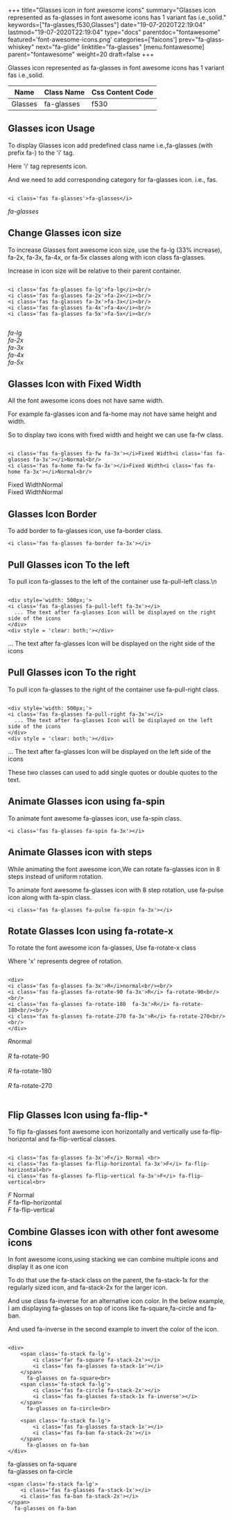 +++
title="Glasses icon in font awesome icons"
summary="Glasses icon represented as fa-glasses in font awesome icons has 1 variant fas i.e.,solid."
keywords=["fa-glasses,f530,Glasses"]
date="19-07-2020T22:19:04"
lastmod="19-07-2020T22:19:04"
type="docs"
parentdoc="fontawesome"
featured='font-awesome-icons.png'
categories=['faicons']
prev="fa-glass-whiskey"
next="fa-glide"
linktitle="fa-glasses"
[menu.fontawesome]
parent="fontawesome"
weight=20
draft=false
+++


Glasses icon represented as fa-glasses in font awesome icons has 1 variant fas i.e.,solid.

<div class='table-responsive'><table class='table'><thead><tr><th>Name</th><th>Class Name</th><th>Css Content Code</th></tr></thead><tbody><tr><td>Glasses</td><td>fa-glasses</td><td>f530</td></tr></tbody></table></div>



## Glasses icon Usage

To display Glasses icon add predefined class name i.e.,fa-glasses (with prefix fa-) to the 'i' tag.

Here 'i' tag represents icon.

And we need to add corresponding category for fa-glasses icon. i.e., fas.


```

<i class='fas fa-glasses'>fa-glasses</i>
```

<i class='fas fa-glasses'>fa-glasses</i>




## Change Glasses icon size
To increase Glasses font awesome icon size, use the fa-lg (33% increase), fa-2x, fa-3x, fa-4x, or fa-5x classes along with icon class fa-glasses.

Increase in icon size will be relative to their parent container. 

```

<i class='fas fa-glasses fa-lg'>fa-lg</i><br/>
<i class='fas fa-glasses fa-2x'>fa-2x</i><br/>
<i class='fas fa-glasses fa-3x'>fa-3x</i><br/>
<i class='fas fa-glasses fa-4x'>fa-4x</i><br/>
<i class='fas fa-glasses fa-5x'>fa-5x</i><br/>
            
```

<i class='fas fa-glasses fa-lg'>fa-lg</i><br/>
<i class='fas fa-glasses fa-2x'>fa-2x</i><br/>
<i class='fas fa-glasses fa-3x'>fa-3x</i><br/>
<i class='fas fa-glasses fa-4x'>fa-4x</i><br/>
<i class='fas fa-glasses fa-5x'>fa-5x</i><br/>
            



## Glasses Icon with Fixed Width 

All the font awesome icons does not have same width.

For example fa-glasses icon and fa-home may not have same height and width.

So to display two icons with fixed width and height we can use fa-fw class.


```

<i class='fas fa-glasses fa-fw fa-3x'></i>Fixed Width<i class='fas fa-glasses fa-3x'></i>Normal<br/>
<i class='fas fa-home fa-fw fa-3x'></i>Fixed Width<i class='fas fa-home fa-3x'></i>Normal<br/>
```

<i class='fas fa-glasses fa-fw fa-3x'></i>Fixed Width<i class='fas fa-glasses fa-3x'></i>Normal<br/>
<i class='fas fa-home fa-fw fa-3x'></i>Fixed Width<i class='fas fa-home fa-3x'></i>Normal<br/>



## Glasses Icon Border 

To add border to fa-glasses icon, use fa-border class.


```
<i class='fas fa-glasses fa-border fa-3x'></i>

```
<i class='fas fa-glasses fa-border fa-3x'></i>





## Pull Glasses icon To the left

To pull icon fa-glasses to the left of the container use fa-pull-left class.\n

```

<div style='width: 500px;'>
<i class='fas fa-glasses fa-pull-left fa-3x'></i>
  ... The text after fa-glasses Icon will be displayed on the right side of the icons
</div>
<div style = 'clear: both;'></div>
```

<div style='width: 500px;'>
<i class='fas fa-glasses fa-pull-left fa-3x'></i>
  ... The text after fa-glasses Icon will be displayed on the right side of the icons
</div>
<div style = 'clear: both;'></div>




## Pull Glasses icon To the right
To pull icon fa-glasses to the right of the container use fa-pull-right class.

```

<div style='width: 500px;'>
<i class='fas fa-glasses fa-pull-right fa-3x'></i>
  ... The text after fa-glasses Icon will be displayed on the left side of the icons
</div>
<div style = 'clear: both;'></div>
```

<div style='width: 500px;'>
<i class='fas fa-glasses fa-pull-right fa-3x'></i>
  ... The text after fa-glasses Icon will be displayed on the left side of the icons
</div>
<div style = 'clear: both;'></div>

These two classes can used to add single quotes or double quotes to the text.


## Animate Glasses icon using fa-spin
To animate font awesome fa-glasses icon, use fa-spin class.

```
<i class='fas fa-glasses fa-spin fa-3x'></i>
```
<i class='fas fa-glasses fa-spin fa-3x'></i>




## Animate Glasses icon with steps
While animating the font awesome icon,We can rotate fa-glasses icon in 8 steps instead of uniform rotation.

To animate font awesome fa-glasses icon with 8 step rotation, use fa-pulse icon along with fa-spin class.


```
<i class='fas fa-glasses fa-pulse fa-spin fa-3x'></i>

```
<i class='fas fa-glasses fa-pulse fa-spin fa-3x'></i>





## Rotate Glasses Icon using fa-rotate-x
To rotate the font awesome icon fa-glasses, Use fa-rotate-x class

Where 'x' represents degree of rotation.


```

<div>
<i class='fas fa-glasses fa-3x'>R</i>normal<br/><br/>
<i class='fas fa-glasses fa-rotate-90 fa-3x'>R</i> fa-rotate-90<br/><br/> 
<i class='fas fa-glasses fa-rotate-180  fa-3x'>R</i> fa-rotate-180<br/><br/> 
<i class='fas fa-glasses fa-rotate-270 fa-3x'>R</i> fa-rotate-270<br/><br/>
</div>
```

<div>
<i class='fas fa-glasses fa-3x'>R</i>normal<br/><br/>
<i class='fas fa-glasses fa-rotate-90 fa-3x'>R</i> fa-rotate-90<br/><br/> 
<i class='fas fa-glasses fa-rotate-180  fa-3x'>R</i> fa-rotate-180<br/><br/> 
<i class='fas fa-glasses fa-rotate-270 fa-3x'>R</i> fa-rotate-270<br/><br/>
</div>




## Flip Glasses Icon using fa-flip-*
To flip fa-glasses font awesome icon horizontally and vertically use fa-flip-horizontal and fa-flip-vertical classes. 

```

<i class='fas fa-glasses fa-3x'>F</i> Normal <br>
<i class='fas fa-glasses fa-flip-horizontal fa-3x'>F</i> fa-flip-horizontal<br>
<i class='fas fa-glasses fa-flip-vertical fa-3x'>F</i> fa-flip-vertical<br>
```

<i class='fas fa-glasses fa-3x'>F</i> Normal <br>
<i class='fas fa-glasses fa-flip-horizontal fa-3x'>F</i> fa-flip-horizontal<br>
<i class='fas fa-glasses fa-flip-vertical fa-3x'>F</i> fa-flip-vertical<br>




## Combine Glasses icon with other font awesome icons
In font awesome icons,using stacking we can combine multiple icons and display it as one icon 

To do that use the fa-stack class on the parent, the fa-stack-1x for the regularly sized icon, and fa-stack-2x for the larger icon.

And use class fa-inverse for an alternative icon color. 
In the below example, I am displaying fa-glasses on top of icons like fa-square,fa-circle and fa-ban.

And used fa-inverse in the second example to invert the color of the icon.

```

<div>
    <span class='fa-stack fa-lg'>
        <i class='far fa-square fa-stack-2x'></i>
        <i class='fas fa-glasses fa-stack-1x'></i>
    </span>
      fa-glasses on fa-square<br>
    <span class='fa-stack fa-lg'>
        <i class='fas fa-circle fa-stack-2x'></i>
        <i class='fas fa-glasses fa-stack-1x fa-inverse'></i>
    </span>
      fa-glasses on fa-circle<br>

    <span class='fa-stack fa-lg'>
        <i class='fas fa-glasses fa-stack-1x'></i>
        <i class='fas fa-ban fa-stack-2x'></i>
    </span>
      fa-glasses on fa-ban
</div>
```

<div>
    <span class='fa-stack fa-lg'>
        <i class='far fa-square fa-stack-2x'></i>
        <i class='fas fa-glasses fa-stack-1x'></i>
    </span>
      fa-glasses on fa-square<br>
    <span class='fa-stack fa-lg'>
        <i class='fas fa-circle fa-stack-2x'></i>
        <i class='fas fa-glasses fa-stack-1x fa-inverse'></i>
    </span>
      fa-glasses on fa-circle<br>

    <span class='fa-stack fa-lg'>
        <i class='fas fa-glasses fa-stack-1x'></i>
        <i class='fas fa-ban fa-stack-2x'></i>
    </span>
      fa-glasses on fa-ban
</div>






